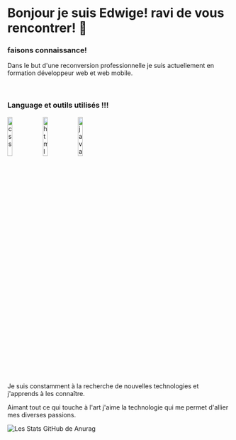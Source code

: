 

<h1> Bonjour je suis Edwige! ravi de vous rencontrer! 👋</h1>

<h3>faisons connaissance!</h3>

<p> Dans le but d'une reconversion professionnelle je suis actuellement en formation développeur web et web mobile.</p>
<br>
<h3> Language et outils utilisés !!! </h3>

<img src="https://cdn.jsdelivr.net/gh/devicons/devicon/icons/css3/css3-original-wordmark.svg" alt="css" width="15%" />
<img src="https://cdn.jsdelivr.net/gh/devicons/devicon/icons/html5/html5-original-wordmark.svg" alt="html" width="15%" />
<img src="https://cdn.jsdelivr.net/gh/devicons/devicon/icons/javascript/javascript-original.svg" alt="java script" width="15%"/>
                              
          
            
          
            
          
          
          

<p> Je suis constamment à la recherche de nouvelles technologies et j'apprends à les connaître.</p>
<p> Aimant tout ce qui touche à l'art j'aime la technologie qui me permet d'allier mes diverses passions.</p>




![Les Stats GitHub de Anurag](https://github-readme-stats.vercel.app/api?username=edw70&show_icons=true&theme=radical)
